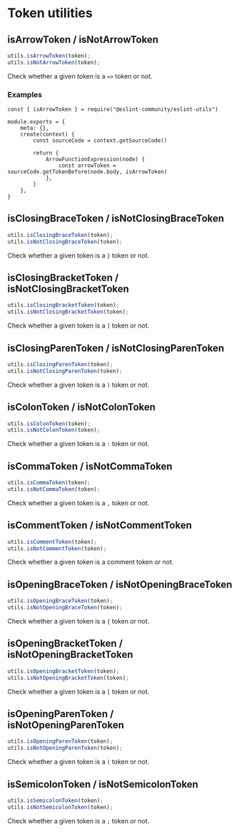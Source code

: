# Token utilities

## isArrowToken / isNotArrowToken

```js
utils.isArrowToken(token);
utils.isNotArrowToken(token);
```

Check whether a given token is a `=>` token or not.

### Examples

```js{10}
const { isArrowToken } = require("@eslint-community/eslint-utils")

module.exports = {
    meta: {},
    create(context) {
        const sourceCode = context.getSourceCode()

        return {
            ArrowFunctionExpression(node) {
                const arrowToken = sourceCode.getTokenBefore(node.body, isArrowToken)
            },
        }
    },
}
```

## isClosingBraceToken / isNotClosingBraceToken

```js
utils.isClosingBraceToken(token);
utils.isNotClosingBraceToken(token);
```

Check whether a given token is a `}` token or not.

## isClosingBracketToken / isNotClosingBracketToken

```js
utils.isClosingBracketToken(token);
utils.isNotClosingBracketToken(token);
```

Check whether a given token is a `]` token or not.

## isClosingParenToken / isNotClosingParenToken

```js
utils.isClosingParenToken(token);
utils.isNotClosingParenToken(token);
```

Check whether a given token is a `)` token or not.

## isColonToken / isNotColonToken

```js
utils.isColonToken(token);
utils.isNotColonToken(token);
```

Check whether a given token is a `:` token or not.

## isCommaToken / isNotCommaToken

```js
utils.isCommaToken(token);
utils.isNotCommaToken(token);
```

Check whether a given token is a `,` token or not.

## isCommentToken / isNotCommentToken

```js
utils.isCommentToken(token);
utils.isNotCommentToken(token);
```

Check whether a given token is a comment token or not.

## isOpeningBraceToken / isNotOpeningBraceToken

```js
utils.isOpeningBraceToken(token);
utils.isNotOpeningBraceToken(token);
```

Check whether a given token is a `{` token or not.

## isOpeningBracketToken / isNotOpeningBracketToken

```js
utils.isOpeningBracketToken(token);
utils.isNotOpeningBracketToken(token);
```

Check whether a given token is a `[` token or not.

## isOpeningParenToken / isNotOpeningParenToken

```js
utils.isOpeningParenToken(token);
utils.isNotOpeningParenToken(token);
```

Check whether a given token is a `(` token or not.

## isSemicolonToken / isNotSemicolonToken

```js
utils.isSemicolonToken(token);
utils.isNotSemicolonToken(token);
```

Check whether a given token is a `;` token or not.
